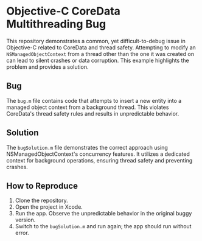 # Objective-C CoreData Multithreading Bug

This repository demonstrates a common, yet difficult-to-debug issue in Objective-C related to CoreData and thread safety.  Attempting to modify an `NSManagedObjectContext` from a thread other than the one it was created on can lead to silent crashes or data corruption. This example highlights the problem and provides a solution.

## Bug
The `bug.m` file contains code that attempts to insert a new entity into a managed object context from a background thread. This violates CoreData's thread safety rules and results in unpredictable behavior. 

## Solution
The `bugSolution.m` file demonstrates the correct approach using NSManagedObjectContext's concurrency features. It utilizes a dedicated context for background operations, ensuring thread safety and preventing crashes.

## How to Reproduce
1. Clone the repository.
2. Open the project in Xcode.
3. Run the app. Observe the unpredictable behavior in the original buggy version.
4. Switch to the `bugSolution.m` and run again; the app should run without error.